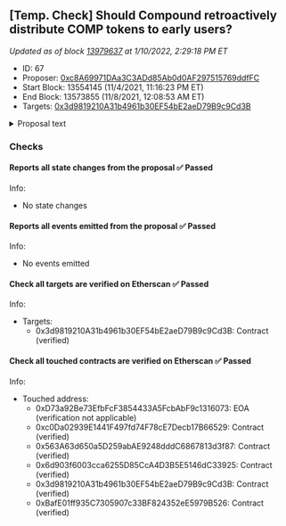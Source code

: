 ## [Temp. Check] Should Compound retroactively distribute COMP tokens to early users?

_Updated as of block [13979637](https://etherscan.io/block/13979637) at 1/10/2022, 2:29:18 PM ET_

- ID: 67
- Proposer: [0xc8A69971DAa3C3ADd85Ab0d0AF297515769ddfFC](https://etherscan.io/address/0xc8A69971DAa3C3ADd85Ab0d0AF297515769ddfFC)
- Start Block: 13554145 (11/4/2021, 11:16:23 PM ET)
- End Block: 13573855 (11/8/2021, 12:08:53 AM ET)
- Targets: [0x3d9819210A31b4961b30EF54bE2aeD79B9c9Cd3B](https://etherscan.io/address/0x3d9819210A31b4961b30EF54bE2aeD79B9c9Cd3B#code)

<details>
  <summary>Proposal text</summary>

> # [Temp. Check] Should Compound retroactively distribute COMP tokens to early users?
> This question has been [debated and specifics have been worked on](https://www.comp.xyz/t/should-compound-retroactively-airdrop-tokens-to-early-users/595v) for about the past year by the community.
> 
> This proposal serves as a temperature check, ensuring that this initiative has sufficient support before making further proposals as to address how to distribute the token to early users.
> 
> The actions of this proposal are nil - the protocol does not change at all regardless of whether this proposal passes or fails. Rather, this proposal gauges consensus regarding the issue in the following way:
> - FOR: You believe COMP tokens should be distributed to early users in at least some amount and/or way.
> - AGAINST: You believe no amount of COMP tokens should be distributed to early users.
> 
> If this proposal...
> - PASSES: The community will continue its efforts in distributing COMP tokens to early users. A series of follow-up proposals will guide the community in finalizing the total amount, the distribution model, and the way in which the tokens are distributed.
> - FAILS: The community will abandon its efforts of this initiative.
> 
> A quick summary in support and opposition of this initiative:
> - FOR: Early users were key in Compound's success. Their early use of the protocol shaped it to be what it is today, and those users should be given the power to continue shaping the protocol. Compound should continue to decentralize ownership of the protocol by distributing voting power amongst its early community members and users.
> - AGAINST: Compound should use the tokens in the treasury as incentives for new work to continue growing the protocol.
> 
> Note: Since governance proposals require actions, a nil action has been provided.
> 
> ## Credits
> 
> Allthecolors et al.
> 
> ## References
> - [Forums thread](https://www.comp.xyz/t/should-compound-retroactively-airdrop-tokens-to-early-users/595)
</details>

### Checks
#### Reports all state changes from the proposal ✅ Passed
  




Info:
- No state changes

#### Reports all events emitted from the proposal ✅ Passed
  




Info:
- No events emitted

#### Check all targets are verified on Etherscan ✅ Passed
  




Info:
- Targets:
    - 0x3d9819210A31b4961b30EF54bE2aeD79B9c9Cd3B: Contract (verified)

#### Check all touched contracts are verified on Etherscan ✅ Passed
  




Info:
- Touched address:
    - 0xD73a92Be73EfbFcF3854433A5FcbAbF9c1316073: EOA (verification not applicable)
    - 0xc0Da02939E1441F497fd74F78cE7Decb17B66529: Contract (verified)
    - 0x563A63d650a5D259abAE9248dddC6867813d3f87: Contract (verified)
    - 0x6d903f6003cca6255D85CcA4D3B5E5146dC33925: Contract (verified)
    - 0x3d9819210A31b4961b30EF54bE2aeD79B9c9Cd3B: Contract (verified)
    - 0xBafE01ff935C7305907c33BF824352eE5979B526: Contract (verified)
